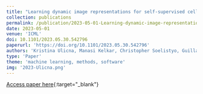 ```yaml
---
title: "Learning dynamic image representations for self-supervised cell cycle annotation"
collection: publications
permalink: /publication/2023-05-01-Learning-dynamic-image-representations-for-self-supervised-cell-cycle-annotation
date: 2023-05-01
venue: 'ICML'
doi: 10.1101/2023.05.30.542796
paperurl: 'https://doi.org/10.1101/2023.05.30.542796'
authors: 'Kristina Ulicna, Manasi Kelkar, Christopher Soelistyo, Guillaume Charras, Alan Lowe'
type: 'Paper'
theme: 'machine learning, methods, software'
img: '2023-Ulicna.png'
---
```

[Access paper here](https://doi.org/10.1101/2023.05.30.542796){:target="_blank"}
